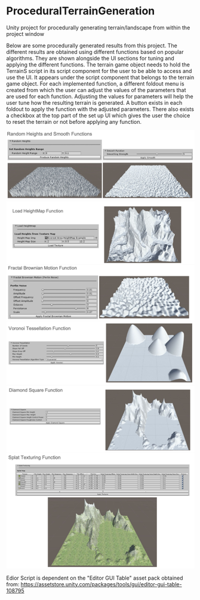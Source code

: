 # ProceduralTerrainGeneration
Unity project for procedurally generating terrain/landscape from within the project window

Below are some procedurally generated results from this project. The different results are obtained using different functions based on popular algorithms. They are shown alongside the UI sections for tuning and applying the different functions. 
The terrain game object needs to hold the TerrainS script in its script component for the user to be able to access and use the UI. It appears under the script component that belongs to the terrain game object. For each implemented function, a different foldout menu is created from which the user can adjust the values of the parameters that are used for each function. Adjusting the values for parameters will help the user tune how the resulting terrain is generated. A button exists in each foldout to apply the function with the adjusted parameters. There also exists a checkbox at the top part of the set up UI which gives the user the choice to reset the terrain or not before applying any function.

![](images/scSmoothAndRandom.png)
![](images/scLoadingHeightMap.png)
![](images/scFractalBrownianMotionFunction.png)
![](images/scVoronoiTesselation.png)
![](images/scDiamondSqaure.png)
![](images/scSplatTexturing.png)

Edior Script is dependent on the "Editor GUI Table" asset pack obtained from: https://assetstore.unity.com/packages/tools/gui/editor-gui-table-108795
